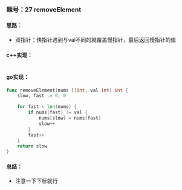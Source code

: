 ### 题号：27 removeElement
#### 思路：
- 双指针：快指针遇到与val不同的就覆盖慢指针，最后返回慢指针的值
#### c++实现：
```c++

```
#### go实现：
```go
func removeElement(nums []int, val int) int {
	slow, fast := 0, 0

	for fast < len(nums) {
		if nums[fast] != val {
			nums[slow] = nums[fast]
			slow++
		}
		fast++
	}
	return slow
}
```
#### 总结：
- 注意一下下标就行